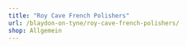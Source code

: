 ```yaml
---
title: "Roy Cave French Polishers"
url: /blaydon-on-tyne/roy-cave-french-polishers/
shop: Allgemein
---
```

